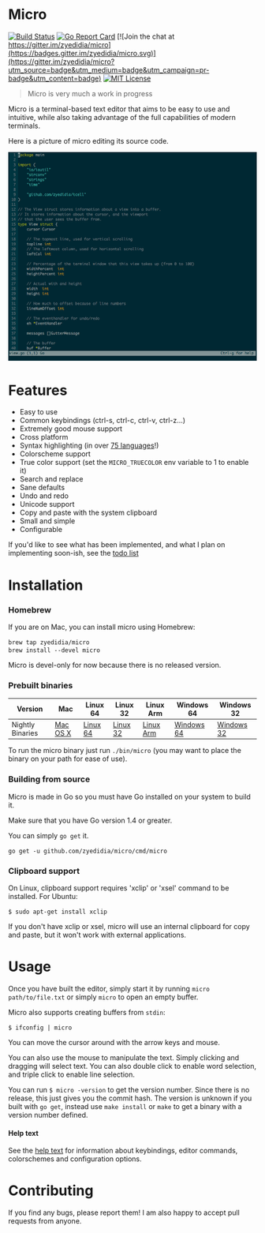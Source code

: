 # Micro

[![Build Status](https://travis-ci.org/zyedidia/micro.svg?branch=master)](https://travis-ci.org/zyedidia/micro)
[![Go Report Card](http://goreportcard.com/badge/zyedidia/micro)](http://goreportcard.com/report/zyedidia/micro)
[![Join the chat at https://gitter.im/zyedidia/micro](https://badges.gitter.im/zyedidia/micro.svg)](https://gitter.im/zyedidia/micro?utm_source=badge&utm_medium=badge&utm_campaign=pr-badge&utm_content=badge)
[![MIT License](https://img.shields.io/badge/license-MIT-blue.svg)](https://github.com/zyedidia/micro/blob/master/LICENSE)

> Micro is very much a work in progress

Micro is a terminal-based text editor that aims to be easy to use and intuitive, while also taking advantage of the full capabilities
of modern terminals.

Here is a picture of micro editing its source code.

![Screenshot](./screenshot.png)

# Features

* Easy to use
* Common keybindings (ctrl-s, ctrl-c, ctrl-v, ctrl-z...)
* Extremely good mouse support
* Cross platform
* Syntax highlighting (in over [75 languages](runtime/syntax)!)
* Colorscheme support
* True color support (set the `MICRO_TRUECOLOR` env variable to 1 to enable it)
* Search and replace
* Sane defaults
* Undo and redo
* Unicode support
* Copy and paste with the system clipboard
* Small and simple
* Configurable

If you'd like to see what has been implemented, and what I plan on implementing soon-ish, see the [todo list](todolist.md)

# Installation

### Homebrew

If you are on Mac, you can install micro using Homebrew:

```
brew tap zyedidia/micro
brew install --devel micro
```

Micro is devel-only for now because there is no released version.

### Prebuilt binaries
| Version | Mac | Linux 64 | Linux 32 | Linux Arm | Windows 64 | Windows 32 |
| ------- | --- |---|---|---|---|---|
| Nightly Binaries | [Mac OS X](http://zbyedidia.webfactional.com/micro/binaries/micro-osx.tar.gz) | [Linux 64](http://zbyedidia.webfactional.com/micro/binaries/micro-linux64.tar.gz) | [Linux 32](http://zbyedidia.webfactional.com/micro/binaries/micro-linux32.tar.gz) | [Linux Arm](http://zbyedidia.webfactional.com/micro/binaries/micro-linux-arm.tar.gz) | [Windows 64](http://zbyedidia.webfactional.com/micro/binaries/micro-win64.zip) | [Windows 32](http://zbyedidia.webfactional.com/micro/binaries/micro-win32.zip)

To run the micro binary just run `./bin/micro` (you may want to place the binary on your path for ease of use).

### Building from source

Micro is made in Go so you must have Go installed on your system to build it.

Make sure that you have Go version 1.4 or greater.

You can simply `go get` it.

```
go get -u github.com/zyedidia/micro/cmd/micro
```

### Clipboard support

On Linux, clipboard support requires 'xclip' or 'xsel' command to be installed. For Ubuntu:

```
$ sudo apt-get install xclip
```

If you don't have xclip or xsel, micro will use an internal clipboard for copy and paste, but it won't work with external applications.

# Usage

Once you have built the editor, simply start it by running `micro path/to/file.txt` or simply `micro` to open an empty buffer.

Micro also supports creating buffers from `stdin`:

```
$ ifconfig | micro
```

You can move the cursor around with the arrow keys and mouse.

You can also use the mouse to manipulate the text. Simply clicking and dragging will select text. You can also double click
to enable word selection, and triple click to enable line selection.

You can run `$ micro -version` to get the version number. Since there is no release, this just gives you the
commit hash. The version is unknown if you built with `go get`, instead use `make install` or `make` to get a binary
with a version number defined.

#### Help text

See the [help text](./runtime/help/help.md) for information about keybindings, editor commands, colorschemes and
configuration options.

# Contributing

If you find any bugs, please report them! I am also happy to accept pull requests from anyone.
